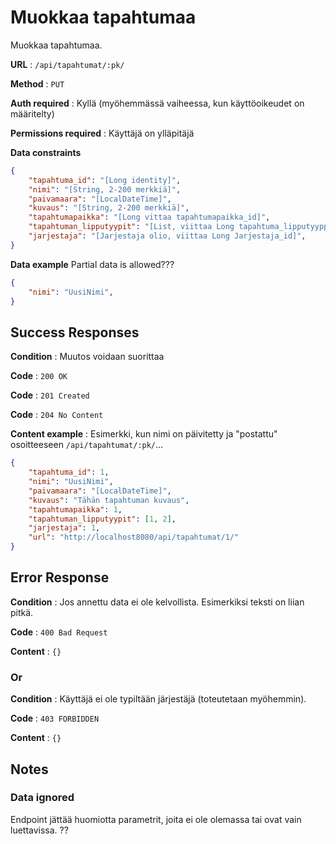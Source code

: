 # Muokkaa tapahtumaa

Muokkaa tapahtumaa. 

**URL** : `/api/tapahtumat/:pk/`

**Method** : `PUT`

**Auth required** : Kyllä (myöhemmässä vaiheessa, kun käyttöoikeudet on määritelty)

**Permissions required** : Käyttäjä on ylläpitäjä

**Data constraints**

```json
{
    "tapahtuma_id": "[Long identity]",
    "nimi": "[String, 2-200 merkkiä]",
    "paivamaara": "[LocalDateTime]",
    "kuvaus": "[String, 2-200 merkkiä]",
    "tapahtumapaikka": "[Long vittaa tapahtumapaikka_id]",
    "tapahtuman_lipputyypit": "[List, viittaa Long tapahtuma_lipputyyppi_id]",
    "jarjestaja": "[Jarjestaja olio, viittaa Long Jarjestaja_id]",
}
```

**Data example** Partial data is allowed???

```json
{
    "nimi": "UusiNimi",
}
```

## Success Responses

**Condition** : Muutos voidaan suorittaa

**Code** : `200 OK`

**Code** : `201 Created`

**Code** : `204 No Content`

**Content example** : Esimerkki, kun nimi on päivitetty ja "postattu" osoitteeseen `/api/tapahtumat/:pk/`...

```json
{
    "tapahtuma_id": 1,
    "nimi": "UusiNimi",
    "paivamaara": "[LocalDateTime]",
    "kuvaus": "Tähän tapahtuman kuvaus",
    "tapahtumapaikka": 1,
    "tapahtuman_lipputyypit": [1, 2],
    "jarjestaja": 1,
    "url": "http://localhost8080/api/tapahtumat/1/"
}
```

## Error Response

**Condition** : Jos annettu data ei ole kelvollista. Esimerkiksi teksti on liian pitkä. 

**Code** : `400 Bad Request`

**Content** : `{}`

### Or

**Condition** : Käyttäjä ei ole typiltään järjestäjä (toteutetaan myöhemmin).

**Code** : `403 FORBIDDEN`

**Content** : `{}`

## Notes

### Data ignored

Endpoint jättää huomiotta parametrit, joita ei ole olemassa tai ovat vain luettavissa. ??
